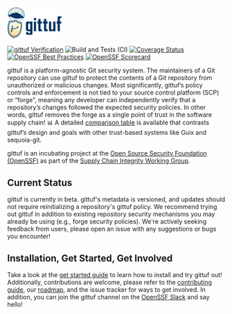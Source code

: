 <img src="https://raw.githubusercontent.com/gittuf/community/bd8b367fa91fab0fddaa1943e0131e90e04e6b10/artwork/PNG/gittuf_horizontal-color.png" alt="gittuf logo" width="25%"/>

[![gittuf Verification](https://github.com/gittuf/gittuf/actions/workflows/gittuf-verify.yml/badge.svg)](https://github.com/gittuf/gittuf/actions/workflows/gittuf-verify.yml)
![Build and Tests (CI)](https://github.com/gittuf/gittuf/actions/workflows/ci.yml/badge.svg)
[![Coverage Status](https://coveralls.io/repos/github/gittuf/gittuf/badge.svg)](https://coveralls.io/github/gittuf/gittuf)
[![OpenSSF Best Practices](https://www.bestpractices.dev/projects/7789/badge)](https://www.bestpractices.dev/projects/7789)
[![OpenSSF Scorecard](https://api.scorecard.dev/projects/github.com/gittuf/gittuf/badge)](https://scorecard.dev/viewer/?uri=github.com/gittuf/gittuf)

gittuf is a platform-agnostic Git security system. The maintainers of a Git
repository can use gittuf to protect the contents of a Git repository from
unauthorized or malicious changes. Most significantly, gittuf’s policy controls
and enforcement is not tied to your source control platform (SCP) or “forge”,
meaning any developer can independently verify that a repository’s changes
followed the expected security policies. In other words, gittuf removes the
forge as a single point of trust in the software supply chain!
📊 A detailed [comparison table](./docs/comparison.md) is available that contrasts gittuf’s design and goals with other trust-based systems like Guix and sequoia-git.



gittuf is an incubating project at the [Open Source Security Foundation
(OpenSSF)] as part of the [Supply Chain Integrity Working Group].

## Current Status

gittuf is currently in beta. gittuf's metadata is versioned, and updates should
not require reinitializing a repository's gittuf policy. We recommend trying out
gittuf in addition to existing repository security mechanisms you may already be
using (e.g., forge security policies). We're actively seeking feedback from
users, please open an issue with any suggestions or bugs you encounter!

## Installation, Get Started, Get Involved

Take a look at the [get started guide] to learn how to install and try gittuf
out! Additionally, contributions are welcome, please refer to the [contributing
guide], our [roadmap], and the issue tracker for ways to get involved. In
addition, you can join the gittuf channel on the [OpenSSF Slack] and say hello! 

[contributing guide]: /CONTRIBUTING.md
[roadmap]: /docs/roadmap.md
[Open Source Security Foundation (OpenSSF)]: https://openssf.org/
[Supply Chain Integrity Working Group]: https://github.com/ossf/wg-supply-chain-integrity
[get started guide]: /docs/get-started.md
[OpenSSF Slack]: https://slack.openssf.org/
